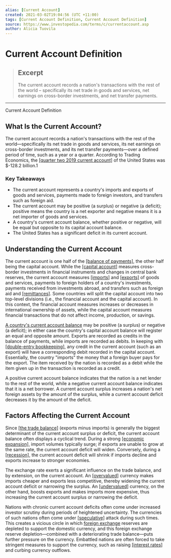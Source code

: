 ```yaml
---
alias: [Current Account]
created: 2021-03-02T19:04:56 (UTC +11:00)
tags: [Current Account Definition, Current Account Definition]
source: https://www.investopedia.com/terms/c/currentaccount.asp
author: Alicia Tuovila
---
```


# Current Account Definition

> ## Excerpt
> The current account records a nation's transactions with the rest of the world – specifically its net trade in goods and services, net earnings on cross-border investments, and net transfer payments.

---

Current Account Definition
## What Is the Current Account?

The current account records a nation's transactions with the rest of the world—specifically its net trade in goods and services, its net earnings on cross-border investments, and its net transfer payments—over a defined period of time, such as a year or a quarter. According to Trading Economics, the [[quarter two 2019 current account]](https://tradingeconomics.com/united-states/current-account) of the United States was $-128.2 billion.1

### Key Takeaways

-   The current account represents a country's imports and exports of goods and services, payments made to foreign investors, and transfers such as foreign aid.
-   The current account may be positive (a surplus) or negative (a deficit); positive means the country is a net exporter and negative means it is a net importer of goods and services.
-   A country's current account balance, whether positive or negative, will be equal but opposite to its capital account balance.
-   The United States has a significant deficit in its current account.

## Understanding the Current Account

The current account is one half of the [[balance of payments]](https://www.investopedia.com/terms/b/bop.asp), the other half being the capital account. While the [[capital account]](https://www.investopedia.com/terms/c/capitalaccount.asp) measures cross-border investments in financial instruments and changes in central bank reserves, the current account measures [[imports]](https://www.investopedia.com/terms/i/import.asp) and [[exports]](https://www.investopedia.com/terms/e/export.asp) of goods and services, payments to foreign holders of a country's investments, payments received from investments abroad, and transfers such as foreign aid and [[remittances]](https://www.investopedia.com/terms/r/remittance.asp). Some countries will split the capital account into two top-level divisions (i.e., the financial account and the capital account). In this context, the financial account measures increases or decreases in international ownership of assets, while the capital account measures financial transactions that do not affect income, production, or savings.

[A country's current account balance](https://www.investopedia.com/insights/exploring-current-account-in-balance-of-payments/) may be positive (a surplus) or negative (a deficit); in either case the country's capital account balance will register an equal and opposite amount. Exports are recorded as credits in the balance of payments, while imports are recorded as debits. In keeping with [[double-entry bookkeeping]](https://www.investopedia.com/terms/d/double-entry.asp), any credit in the current account (such as an export) will have a corresponding debit recorded in the capital account. Essentially, the country "imports" the money that a foreign buyer pays for the export. The item received by the nation is recorded as a debit while the item given up in the transaction is recorded as a credit.

A positive current account balance indicates that the nation is a net lender to the rest of the world, while a negative current account balance indicates that it is a net borrower. A current account surplus increases a nation's net foreign assets by the amount of the surplus, while a current account deficit decreases it by the amount of the deficit.

## Factors Affecting the Current Account

Since [[the trade balance]](https://www.investopedia.com/video/play/whats-balance-trade/) (exports minus imports) is generally the biggest determinant of the current account surplus or deficit, the current account balance often displays a cyclical trend. During a strong [[economic expansion]](https://www.investopedia.com/terms/e/expansion.asp), import volumes typically surge; if exports are unable to grow at the same rate, the current account deficit will widen. Conversely, during a [[recession]](https://www.investopedia.com/terms/r/recession.asp), the current account deficit will shrink if imports decline and exports increase to stronger economies.

The exchange rate exerts a significant influence on the trade balance, and by extension, on the current account. An [[overvalued]](https://www.investopedia.com/terms/o/overvalued.asp) currency makes imports cheaper and exports less competitive, thereby widening the current account deficit or narrowing the surplus. An [[undervalued]](https://www.investopedia.com/terms/u/undervalued.asp) currency, on the other hand, boosts exports and makes imports more expensive, thus increasing the current account surplus or narrowing the deficit.

Nations with chronic current account deficits often come under increased investor scrutiny during periods of heightened uncertainty. The currencies of such nations often come under [[speculative]](https://www.investopedia.com/terms/s/speculation.asp) attack during such times. This creates a vicious circle in which [foreign exchange](https://www.investopedia.com/terms/f/foreign-exchange.asp) reserves are depleted to support the domestic currency, and this foreign exchange reserve depletion—combined with a deteriorating trade balance—puts further pressure on the currency. Embattled nations are often forced to take stringent measures to support the currency, such as raising [[interest rates]](https://www.investopedia.com/terms/i/interestrate.asp) and curbing currency outflows.
